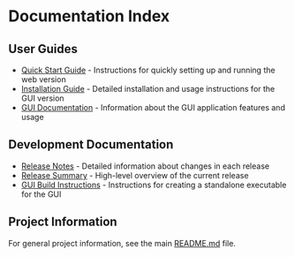 # Documentation Index

## User Guides
- [Quick Start Guide](quickstart.md) - Instructions for quickly setting up and running the web version
- [Installation Guide](installation.md) - Detailed installation and usage instructions for the GUI version
- [GUI Documentation](gui.md) - Information about the GUI application features and usage

## Development Documentation
- [Release Notes](release-notes.md) - Detailed information about changes in each release
- [Release Summary](release-summary.md) - High-level overview of the current release
- [GUI Build Instructions](build-gui.md) - Instructions for creating a standalone executable for the GUI

## Project Information
For general project information, see the main [README.md](../README.md) file.
